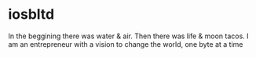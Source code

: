 # iosbltd
In the beggining there was water &amp; air.
Then there was life & moon tacos. I am an entrepreneur with a vision to change the world, one byte at a time
